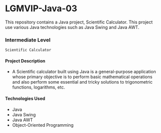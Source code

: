 # LGMVIP-Java-03
This repository contains a Java project, Scientific Calculator. This project use various Java technologies such as Java Swing and Java AWT.

### Intermediate Level 
`Scientific Calculator`

#### Project Description
- A Scientific calculator built using Java is a general-purpose application whose primary objective is to perform basic mathematical operations and also perform some essential and tricky solutions to trigonometric functions, logarithms, etc.

#### Technologies Used
- Java
- Java Swing
- Java AWT
- Object-Oriented Programming
